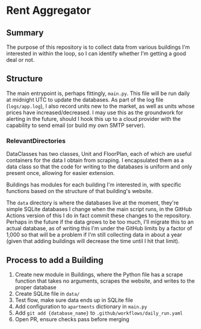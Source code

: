 # Rent Aggregator
## Summary
The purpose of this repository is to collect data from various buildings I'm interested in within the loop, so I can identify whether I'm getting a good deal or not.

## Structure
The main entrypoint is, perhaps fittingly, `main.py`.  This file will be run daily at midnight UTC to update the databases.  As part of the log file (`logs/app.log`), I also record units new to the market, as well as units whose prices have increased/decreased.  I may use this as the groundwork for alerting in the future, should I hook this up to a cloud provider with the capability to send email (or build my own SMTP server).


### RelevantDirectories
DataClasses has two classes, Unit and FloorPlan, each of which are useful containers for the data I obtain from scraping.  I encapsulated them as a data class so that the code for writing to the databases is uniform and only present once, allowing for easier extension.  

Buildings has modules for each building I'm interested in, with specific functions based on the structure of that building's website.

The `data` directory is where the databases live at the moment, they're simple SQLite databases I change when the main script runs, in the GitHub Actions version of this I do in fact commit these changes to the repository.  Perhaps in the future if the data grows to be too much, I'll migrate this to an actual database, as of writing this I'm under the GitHub limits by a factor of 1,000 so that will be a problem if I'm still collecting data in about a year (given that adding buildings will decrease the time until I hit that limit).

## Process to add a Building
1. Create new module in Buildings, where the Python file has a scrape function that takes no arguments, scrapes the website, and writes to the proper database
2. Create SQLite file in `data/`
3. Test flow, make sure data ends up in SQLite file
4. Add configuration to `apartments` dictionary in `main.py`
5. Add `git add {database_name}` to `.github/workflows/daily_run.yaml`
6. Open PR, ensure checks pass before merging